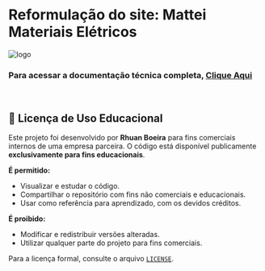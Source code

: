 <h1> Reformulação do site: Mattei Materiais Elétricos </h1> <img src="https://github.com/rhuanboeira/site-mattei-main/blob/44748491ea58ca5426bb964e94d9b168e3976bad/img/logo-mattei-br500-readme.png https://github.com/rhuanboeira/site-mattei-main/blob/44748491ea58ca5426bb964e94d9b168e3976bad/img/logo-mattei-br500-readme.png" alt="logo">
<h3>Para acessar a <strong>documentação técnica completa</strong>, <a href="https://github.com/rhuanboeira/site-mattei-main/blob/b6cb8a96e2077246d86404e07dcc4b1053203b3e/Projeto-Mattei.pdf"> Clique Aqui</a></h2>
<br>
<h2> 📘 Licença de Uso Educacional </h2>

Este projeto foi desenvolvido por **Rhuan Boeira** para fins comerciais internos de uma empresa parceira. O código está disponível publicamente **exclusivamente para fins educacionais**.

**É permitido:**
- Visualizar e estudar o código.
- Compartilhar o repositório com fins não comerciais e educacionais.
- Usar como referência para aprendizado, com os devidos créditos.

**É proibido:**
- Modificar e redistribuir versões alteradas.
- Utilizar qualquer parte do projeto para fins comerciais.

Para a licença formal, consulte o arquivo [`LICENSE`](./LICENSE).

